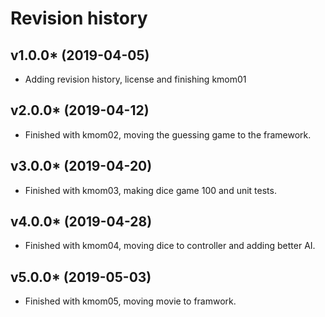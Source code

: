 Revision history
===================
v1.0.0* (2019-04-05)
---------------------
* Adding revision history, license and finishing kmom01

v2.0.0* (2019-04-12)
---------------------
* Finished with kmom02, moving the guessing game to the framework.

v3.0.0* (2019-04-20)
---------------------
* Finished with kmom03, making dice game 100 and unit tests.

v4.0.0* (2019-04-28)
---------------------
* Finished with kmom04, moving dice to controller and adding better AI.

v5.0.0* (2019-05-03)
---------------------
* Finished with kmom05, moving movie to framwork.
